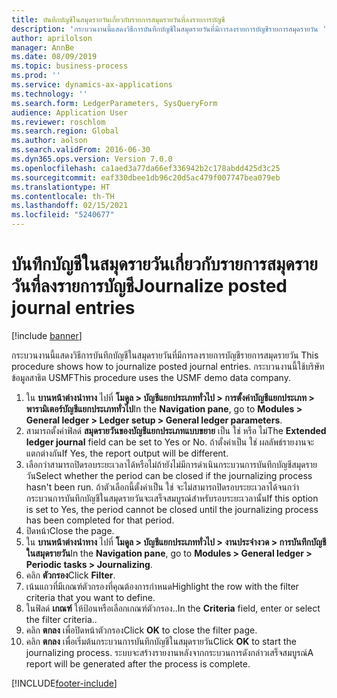 ```yaml
---
title: บันทึกบัญชีในสมุดรายวันเกี่ยวกับรายการสมุดรายวันที่ลงรายการบัญชี
description: 'กระบวนงานนี้แสดงวิธีการบันทึกบัญชีในสมุดรายวันที่มีการลงรายการบัญชีรายการสมุดรายวัน '
author: aprilolson
manager: AnnBe
ms.date: 08/09/2019
ms.topic: business-process
ms.prod: ''
ms.service: dynamics-ax-applications
ms.technology: ''
ms.search.form: LedgerParameters, SysQueryForm
audience: Application User
ms.reviewer: roschlom
ms.search.region: Global
ms.author: aolson
ms.search.validFrom: 2016-06-30
ms.dyn365.ops.version: Version 7.0.0
ms.openlocfilehash: ca1aed3a77da66ef336942b2c178abdd425d3c25
ms.sourcegitcommit: eaf330dbee1db96c20d5ac479f007747bea079eb
ms.translationtype: HT
ms.contentlocale: th-TH
ms.lasthandoff: 02/15/2021
ms.locfileid: "5240677"
---
```

# <a name="journalize-posted-journal-entries"></a><span data-ttu-id="5506b-103">บันทึกบัญชีในสมุดรายวันเกี่ยวกับรายการสมุดรายวันที่ลงรายการบัญชี</span><span class="sxs-lookup"><span data-stu-id="5506b-103">Journalize posted journal entries</span></span>

[!include [banner](../../includes/banner.md)]

<span data-ttu-id="5506b-104">กระบวนงานนี้แสดงวิธีการบันทึกบัญชีในสมุดรายวันที่มีการลงรายการบัญชีรายการสมุดรายวัน </span><span class="sxs-lookup"><span data-stu-id="5506b-104">This procedure shows how to journalize posted journal entries.</span></span> <span data-ttu-id="5506b-105">กระบวนงานนี้ใช้บริษัทข้อมูลสาธิต USMF</span><span class="sxs-lookup"><span data-stu-id="5506b-105">This procedure uses the USMF demo data company.</span></span>

1. <span data-ttu-id="5506b-106">ใน **บานหน้าต่างนำทาง** ไปที่ **โมดูล > บัญชีแยกประเภททั่วไป > การตั้งค่าบัญชีแยกประเภท > พารามิเตอร์บัญชีแยกประเภททั่วไป**</span><span class="sxs-lookup"><span data-stu-id="5506b-106">In the **Navigation pane**, go to **Modules > General ledger > Ledger setup > General ledger parameters**.</span></span>
2. <span data-ttu-id="5506b-107">สามารถตั้งค่าฟิลด์ **สมุดรายวันของบัญชีแยกประเภทแบบขยาย** เป็น ใช่ หรือ ไม่</span><span class="sxs-lookup"><span data-stu-id="5506b-107">The **Extended ledger journal** field can be set to Yes or No.</span></span> <span data-ttu-id="5506b-108">ถ้าตั้งค่าเป็น ใช่ ผลลัพธ์รายงานจะแตกต่างกัน</span><span class="sxs-lookup"><span data-stu-id="5506b-108">If Yes, the report output will be different.</span></span>
3. <span data-ttu-id="5506b-109">เลือกว่าสามารถปิดรอบระยะเวลาได้หรือไม่ถ้ายังไม่มีการดำเนินกระบวนการบันทึกบัญชีสมุดรายวัน</span><span class="sxs-lookup"><span data-stu-id="5506b-109">Select whether the period can be closed if the journalizing process hasn't been run.</span></span> <span data-ttu-id="5506b-110">ถ้าตัวเลือกนี้ตั้งค่าเป็น ใช่ จะไม่สามารถปิดรอบระยะเวลาได้จนกว่ากระบวนการบันทึกบัญชีในสมุดรายวันจะเสร็จสมบูรณ์สำหรับรอบระยะเวลานั้น</span><span class="sxs-lookup"><span data-stu-id="5506b-110">If this option is set to Yes, the period cannot be closed until the journalizing process has been completed for that period.</span></span>  
4. <span data-ttu-id="5506b-111">ปิดหน้า</span><span class="sxs-lookup"><span data-stu-id="5506b-111">Close the page.</span></span>
5. <span data-ttu-id="5506b-112">ใน **บานหน้าต่างนำทาง** ไปที่ **โมดูล > บัญชีแยกประเภททั่วไป > งานประจำงวด > การบันทึกบัญชีในสมุดรายวัน**</span><span class="sxs-lookup"><span data-stu-id="5506b-112">In the **Navigation pane**, go to **Modules > General ledger > Periodic tasks > Journalizing**.</span></span>
6. <span data-ttu-id="5506b-113">คลิก **ตัวกรอง**</span><span class="sxs-lookup"><span data-stu-id="5506b-113">Click **Filter**.</span></span>
7. <span data-ttu-id="5506b-114">เน้นแถวที่มีเกณฑ์ตัวกรองที่คุณต้องการกำหนด</span><span class="sxs-lookup"><span data-stu-id="5506b-114">Highlight the row with the filter criteria that you want to define.</span></span>
8. <span data-ttu-id="5506b-115">ในฟิลด์ **เกณฑ์** ให้ป้อนหรือเลือกเกณฑ์ตัวกรอง..</span><span class="sxs-lookup"><span data-stu-id="5506b-115">In the **Criteria** field, enter or select the filter criteria..</span></span>
9. <span data-ttu-id="5506b-116">คลิก **ตกลง** เพื่อปิดหน้าตัวกรอง</span><span class="sxs-lookup"><span data-stu-id="5506b-116">Click **OK** to close the filter page.</span></span>
10. <span data-ttu-id="5506b-117">คลิก **ตกลง** เพื่อเริ่มต้นกระบวนการบันทึกบัญชีในสมุดรายวัน</span><span class="sxs-lookup"><span data-stu-id="5506b-117">Click **OK** to start the journalizing process.</span></span> <span data-ttu-id="5506b-118">ระบบจะสร้างรายงานหลังจากกระบวนการดังกล่าวเสร็จสมบูรณ์</span><span class="sxs-lookup"><span data-stu-id="5506b-118">A report will be generated after the process is complete.</span></span>  



[!INCLUDE[footer-include](../../../includes/footer-banner.md)]